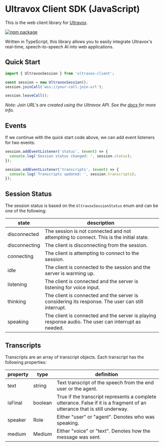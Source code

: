 # Ultravox Client SDK (JavaScript)

This is the web client library for [Ultravox](https://ultravox.ai).

[![npm package](https://img.shields.io/npm/v/ultravox-client?label=ultravox-client&color=orange)](https://www.npmjs.com/package/ultravox-client)

Written in TypeScript, this library allows you to easily integrate Ultravox's real-time, speech-to-speech AI into web applications.

## Quick Start

```javascript
import { UltravoxSession } from 'ultravox-client';

const session = new UltravoxSession();
session.joinCall('wss://your-call-join-url');

session.leaveCall();
```

_Note: Join URL's are created using the Ultravox API. See the [docs](https://fixie-ai.github.io/ultradox/) for more info._

## Events

If we continue with the quick start code above, we can add event listeners for two events:

```javascript
session.addEventListener('status', (event) => {
  console.log('Session status changed: ', session.status);
});

session.addEventListener('transcripts', (event) => {
  console.log('Transcripts updated: ', session.transcripts);
});
```

## Session Status

The session status is based on the `UltravoxSessionStatus` enum and can be one of the following:

| state         | description                                                                                         |
| ------------- | --------------------------------------------------------------------------------------------------- |
| disconnected  | The session is not connected and not attempting to connect. This is the initial state.              |
| disconnecting | The client is disconnecting from the session.                                                       |
| connecting    | The client is attempting to connect to the session.                                                 |
| idle          | The client is connected to the session and the server is warming up.                                |
| listening     | The client is connected and the server is listening for voice input.                                |
| thinking      | The client is connected and the server is considering its response. The user can still interrupt.   |
| speaking      | The client is connected and the server is playing response audio. The user can interrupt as needed. |

## Transcripts

Transcripts are an array of transcript objects. Each transcript has the following properties:

| property | type    | definition                                                                                                                |
| -------- | ------- | ------------------------------------------------------------------------------------------------------------------------- |
| text     | string  | Text transcript of the speech from the end user or the agent.                                                             |
| isFinal  | boolean | True if the transcript represents a complete utterance. False if it is a fragment of an utterance that is still underway. |
| speaker  | Role    | Either "user" or "agent". Denotes who was speaking.                                                                       |
| medium   | Medium  | Either "voice" or "text". Denotes how the message was sent.                                                               |

